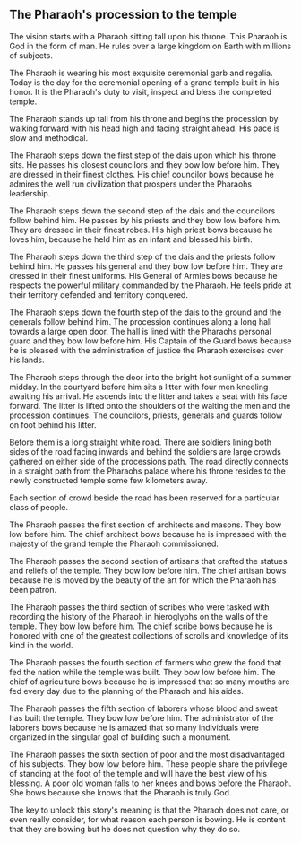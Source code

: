 ## The Pharaoh's procession to the temple

The vision starts with a Pharaoh sitting tall upon his throne. This Pharaoh is God in the form of man. He rules over a large kingdom on Earth with millions of subjects.

The Pharaoh is wearing his most exquisite ceremonial garb and regalia. Today is the day for the ceremonial opening of a grand temple built in his honor. It is the Pharaoh's duty to visit, inspect and bless the completed temple.

The Pharaoh stands up tall from his throne and begins the procession by walking forward with his head high and facing straight ahead. His pace is slow and methodical.

The Pharaoh steps down the first step of the dais upon which his throne sits. He passes his closest councilors and they bow low before him. They are dressed in their finest clothes. His chief councilor bows because he admires the well run civilization that prospers under the Pharaohs leadership.

The Pharaoh steps down the second step of the dais and the councilors follow behind him. He passes by his priests and they bow low before him. They are dressed in their finest robes. His high priest bows because he loves him, because he held him as an infant and blessed his birth.

The Pharaoh steps down the third step of the dais and the priests follow behind him. He passes his general and they bow low before him. They are dressed in their finest uniforms. His General of Armies bows because he respects the powerful military commanded by the Pharaoh. He feels pride at their territory defended and territory conquered.

The Pharaoh steps down the fourth step of the dais to the ground and the generals follow behind him. The procession continues along a long hall towards a large open door. The hall is lined with the Pharaohs personal guard and they bow low before him. His Captain of the Guard bows because he is pleased with the administration of justice the Pharaoh exercises over his lands.

The Pharaoh steps through the door into the bright hot sunlight of a summer midday. In the courtyard before him sits a litter with four men kneeling awaiting his arrival. He ascends into the litter and takes a seat with his face forward. The litter is lifted onto the shoulders of the waiting the men and the procession continues. The councilors, priests, generals and guards follow on foot behind his litter.

Before them is a long straight white road. There are soldiers lining both sides of the road facing inwards and behind the soldiers are large crowds gathered on either side of the processions path. The road directly connects in a straight path from the Pharaohs palace where his throne resides to the newly constructed temple some few kilometers away.

Each section of crowd beside the road has been reserved for a particular class of people. 

The Pharaoh passes the first section of architects and masons. They bow low before him. The chief architect bows because he is impressed with the majesty of the grand temple the Pharaoh commissioned.

The Pharaoh passes the second section of artisans that crafted the statues and reliefs of the temple. They bow low before him. The chief artisan bows because he is moved by the beauty of the art for which the Pharaoh has been patron.

The Pharaoh passes the third section of scribes who were tasked with recording the history of the Pharaoh in hieroglyphs on the walls of the temple. They bow low before him. The chief scribe bows because he is honored with one of the greatest collections of scrolls and knowledge of its kind in the world.

The Pharaoh passes the fourth section of farmers who grew the food that fed the nation while the temple was built. They bow low before him. The chief of agriculture bows because he is impressed that so many mouths are fed every day due to the planning of the Pharaoh and his aides.

The Pharaoh passes the fifth section of laborers whose blood and sweat has built the temple. They bow low before him. The administrator of the laborers bows because he is amazed that so many individuals were organized in the singular goal of building such a monument.

The Pharaoh passes the sixth section of poor and the most disadvantaged of his subjects. They bow low before him. These people share the privilege of standing at the foot of the temple and will have the best view of his blessing. A poor old woman falls to her knees and bows before the Pharaoh. She bows because she knows that the Pharaoh is truly God.

The key to unlock this story's meaning is that the Pharaoh does not care, or even really consider, for what reason each person is bowing. He is content that they are bowing but he does not question why they do so.
